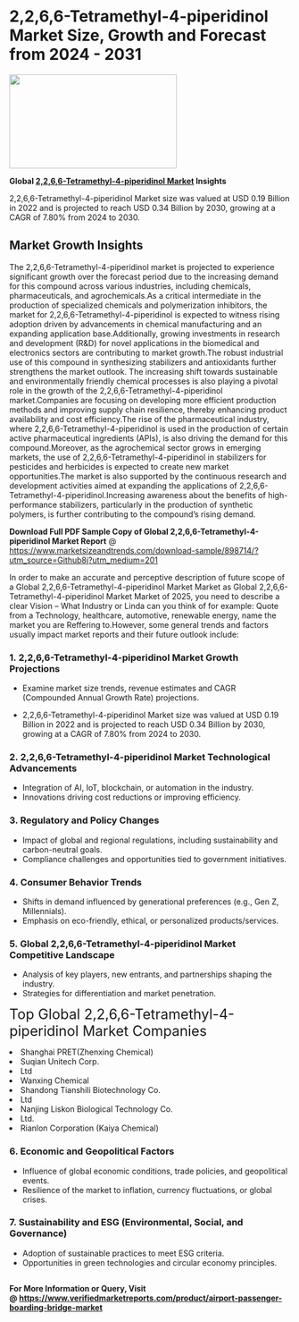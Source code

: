 <H1>2,2,6,6-Tetramethyl-4-piperidinol Market Size, Growth and Forecast from 2024 - 2031</H1><img class="aligncenter size-medium wp-image-584254" src="https://thirdeyenews.in/wp-content/uploads/2024/09/Global-Market-Research-300x168.jpeg" alt="" width="300" height="168" /><p><strong>Global&nbsp;<a href="https://www.marketsizeandtrends.com/download-sample/898714/?utm_source=Github8j?utm_medium=201">2,2,6,6-Tetramethyl-4-piperidinol Market</a> Insights</strong></p><p>2,2,6,6-Tetramethyl-4-piperidinol Market size was valued at USD 0.19 Billion in 2022 and is projected to reach USD 0.34 Billion by 2030, growing at a CAGR of 7.80% from 2024 to 2030.</p><p><h2>Market Growth Insights</h2> The 2,2,6,6-Tetramethyl-4-piperidinol market is projected to experience significant growth over the forecast period due to the increasing demand for this compound across various industries, including chemicals, pharmaceuticals, and agrochemicals.As a critical intermediate in the production of specialized chemicals and polymerization inhibitors, the market for 2,2,6,6-Tetramethyl-4-piperidinol is expected to witness rising adoption driven by advancements in chemical manufacturing and an expanding application base.Additionally, growing investments in research and development (R&D) for novel applications in the biomedical and electronics sectors are contributing to market growth.The robust industrial use of this compound in synthesizing stabilizers and antioxidants further strengthens the market outlook. The increasing shift towards sustainable and environmentally friendly chemical processes is also playing a pivotal role in the growth of the 2,2,6,6-Tetramethyl-4-piperidinol market.Companies are focusing on developing more efficient production methods and improving supply chain resilience, thereby enhancing product availability and cost efficiency.The rise of the pharmaceutical industry, where 2,2,6,6-Tetramethyl-4-piperidinol is used in the production of certain active pharmaceutical ingredients (APIs), is also driving the demand for this compound.Moreover, as the agrochemical sector grows in emerging markets, the use of 2,2,6,6-Tetramethyl-4-piperidinol in stabilizers for pesticides and herbicides is expected to create new market opportunities.The market is also supported by the continuous research and development activities aimed at expanding the applications of 2,2,6,6-Tetramethyl-4-piperidinol.Increasing awareness about the benefits of high-performance stabilizers, particularly in the production of synthetic polymers, is further contributing to the compound’s rising demand.</p><p><span class=""><strong>Download Full PDF Sample Copy of Global 2,2,6,6-Tetramethyl-4-piperidinol Market Report</strong> @ <a href="https://www.marketsizeandtrends.com/download-sample/898714/?utm_source=Github8j?utm_medium=201" target="_blank">https://www.marketsizeandtrends.com/download-sample/898714/?utm_source=Github8j?utm_medium=201</a></span></p><p>In order to make an accurate and perceptive description of future scope of a Global&nbsp;2,2,6,6-Tetramethyl-4-piperidinol Market Market as Global&nbsp;2,2,6,6-Tetramethyl-4-piperidinol Market Market of 2025, you need to describe a clear Vision &ndash; What Industry or Linda can you think of for example: Quote from a Technology, healthcare, automotive, renewable energy, name the market you are Reffering to.However, some general trends and factors usually impact market reports and their future outlook include:</p><h3>1.&nbsp;<strong>2,2,6,6-Tetramethyl-4-piperidinol Market Growth Projections</strong></h3><ul><li>Examine market size trends, revenue estimates and CAGR (Compounded Annual Growth Rate) projections.</li><li><p>2,2,6,6-Tetramethyl-4-piperidinol Market size was valued at USD 0.19 Billion in 2022 and is projected to reach USD 0.34 Billion by 2030, growing at a CAGR of 7.80% from 2024 to 2030.</p></li></ul><h3>2.&nbsp;<strong>2,2,6,6-Tetramethyl-4-piperidinol Market Technological Advancements</strong></h3><ul><li>Integration of AI, IoT, blockchain, or automation in the industry.</li><li>Innovations driving cost reductions or improving efficiency.</li></ul><h3>3.&nbsp;<strong>Regulatory and Policy Changes</strong></h3><ul><li>Impact of global and regional regulations, including sustainability and carbon-neutral goals.</li><li>Compliance challenges and opportunities tied to government initiatives.</li></ul><h3>4.&nbsp;<strong>Consumer Behavior Trends</strong></h3><ul><li>Shifts in demand influenced by generational preferences (e.g., Gen Z, Millennials).</li><li>Emphasis on eco-friendly, ethical, or personalized products/services.</li></ul><h3>5.&nbsp;<strong>Global 2,2,6,6-Tetramethyl-4-piperidinol Market Competitive Landscape</strong></h3><ul><li>Analysis of key players, new entrants, and partnerships shaping the industry.</li><li>Strategies for differentiation and market penetration.</li></ul><p data-pm-slice="1 1 []"><span style="color: inherit; font-family: inherit; font-size: 25px;">Top Global 2,2,6,6-Tetramethyl-4-piperidinol Market Companies</span></p><div class="" data-test-id=""><p><li>Shanghai PRET(Zhenxing Chemical)</li><li> Suqian Unitech Corp.</li><li> Ltd</li><li> Wanxing Chemical</li><li> Shandong Tianshili Biotechnology Co.</li><li> Ltd</li><li> Nanjing Liskon Biological Technology Co.</li><li> Ltd.</li><li> Rianlon Corporation (Kaiya Chemical)</li></p></div><h3>6.&nbsp;<strong>Economic and Geopolitical Factors</strong></h3><ul><li>Influence of global economic conditions, trade policies, and geopolitical events.</li><li>Resilience of the market to inflation, currency fluctuations, or global crises.</li></ul><h3>7.&nbsp;<strong>Sustainability and ESG (Environmental, Social, and Governance)</strong></h3><ul><li>Adoption of sustainable practices to meet ESG criteria.</li><li>Opportunities in green technologies and circular economy principles.</li></ul><h2><strong style="font-size: 14px;">For More Information or Query, Visit @&nbsp;</strong><a style="background-color: #ffffff; font-size: 14px;" href="https://www.marketsizeandtrends.com/report/2266-tetramethyl-4-piperidinol-market/" target="_blank">https://www.verifiedmarketreports.com/product/airport-passenger-boarding-bridge-market</a></h2>